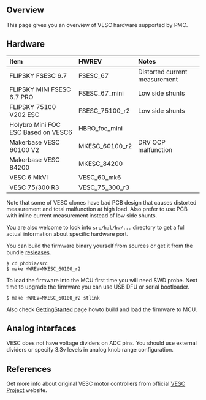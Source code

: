 ## Overview

This page gives you an overview of VESC hardware supported by PMC.

## Hardware

| Item                                 | HWREV           | Notes                          |
|:-------------------------------------|:----------------|:-------------------------------|
| FLIPSKY FSESC 6.7                    | FSESC_67        | Distorted current measurement  |
| FLIPSKY MINI FSESC 6.7 PRO           | FSESC_67_mini   | Low side shunts                |
| FLIPSKY 75100 V202 ESC               | FSESC_75100_r2  | Low side shunts                |
| Holybro Mini FOC ESC Based on VESC6  | HBRO_foc_mini   |                                |
| Makerbase VESC 60100 V2              | MKESC_60100_r2  | DRV OCP malfunction            |
| Makerbase VESC 84200                 | MKESC_84200     |                                |
| VESC 6 MkVI                          | VESC_60_mk6     |                                |
| VESC 75/300 R3                       | VESC_75_300_r3  |                                |

Note that some of VESC clones have bad PCB design that causes distorted
measurement and total malfunction at high load. Also prefer to use PCB with
inline current measurement instead of low side shunts.

You are also welcome to look into `src/hal/hw/...` directory to get a full
actual information about specific hardware port.

You can build the firmware binary yourself from sources or get it from the
bundle [resleases](https://github.com/rombrew/phobia/releases).

	$ cd phobia/src
	$ make HWREV=MKESC_60100_r2

To load the firmware into the MCU first time you will need SWD probe. Next time
to upgrade the firmware you can use USB DFU or serial bootloader.

	$ make HWREV=MKESC_60100_r2 stlink

Also check [GettingStarted](GettingStarted.md) page howto build and load the
firmware to MCU.

## Analog interfaces

VESC does not have voltage dividers on ADC pins. You should use external
dividers or specify 3.3v levels in analog knob range configuration.

## References

Get more info about original VESC motor controllers from official
[VESC Project](https://vesc-project.com/) website.

